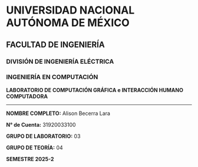 # UNIVERSIDAD NACIONAL AUTÓNOMA DE MÉXICO  
## FACULTAD DE INGENIERÍA  
### DIVISIÓN DE INGENIERÍA ELÉCTRICA  
### INGENIERÍA EN COMPUTACIÓN  

**LABORATORIO DE COMPUTACIÓN GRÁFICA e INTERACCIÓN HUMANO COMPUTADORA**  

---


**NOMBRE COMPLETO:** Alison Becerra Lara


**N° de Cuenta:** 31920033100


**GRUPO DE LABORATORIO:** 03 


**GRUPO DE TEORÍA:** 04


**SEMESTRE 2025-2**  

